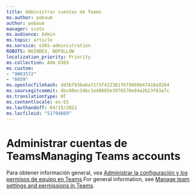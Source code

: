 ```yaml
---
title: Administrar cuentas de Teams
ms.author: pebaum
author: pebaum
manager: scotv
ms.audience: Admin
ms.topic: article
ms.service: o365-administration
ROBOTS: NOINDEX, NOFOLLOW
localization_priority: Priority
ms.collection: Adm_O365
ms.custom:
- "9003572"
- "6659"
ms.openlocfilehash: dd3bf836a6a7173f422381f6f9909847418a9264
ms.sourcegitcommit: 8bc60ec34bc1e40685e3976576e04a2623f63a7c
ms.translationtype: HT
ms.contentlocale: es-ES
ms.lasthandoff: 04/15/2021
ms.locfileid: "51794669"
---
```

# <a name="managing-teams-accounts"></a><span data-ttu-id="a3e50-102">Administrar cuentas de Teams</span><span class="sxs-lookup"><span data-stu-id="a3e50-102">Managing Teams accounts</span></span>

<span data-ttu-id="a3e50-103">Para obtener información general, vea [Administrar la configuración y los permisos de equipo en Teams](https://support.microsoft.com/office/ce053b04-1b8e-4796-baa8-90dc427b3acc#ID0EAABAAA=Desktop).</span><span class="sxs-lookup"><span data-stu-id="a3e50-103">For general information, see [Manage team settings and permissions in Teams](https://support.microsoft.com/office/ce053b04-1b8e-4796-baa8-90dc427b3acc#ID0EAABAAA=Desktop).</span></span>
